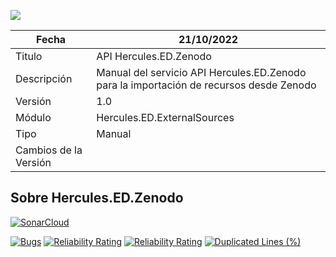 ![](../../Docs/media/CabeceraDocumentosMD.png)

| Fecha         | 21/10/2022                                                  |
| ------------- | ------------------------------------------------------------ |
|Titulo|API Hercules.ED.Zenodo| 
|Descripción|Manual del servicio API Hercules.ED.Zenodo para la importación de recursos desde Zenodo|
|Versión|1.0|
|Módulo|Hercules.ED.ExternalSources|
|Tipo|Manual|
|Cambios de la Versión| |

## Sobre Hercules.ED.Zenodo

[![SonarCloud](https://sonarcloud.io/images/project_badges/sonarcloud-white.svg)](https://sonarcloud.io/summary/new_code?id=Hercules.ED.Zenodo)

[![Bugs](https://sonarcloud.io/api/project_badges/measure?project=Hercules.ED.Zenodo&metric=bugs)](https://sonarcloud.io/summary/new_code?id=Hercules.ED.Zenodo)
[![Reliability Rating](https://sonarcloud.io/api/project_badges/measure?project=Hercules.ED.Zenodo&metric=reliability_rating)](https://sonarcloud.io/summary/new_code?id=Hercules.ED.Zenodo)
[![Reliability Rating](https://sonarcloud.io/api/project_badges/measure?project=Hercules.ED.Zenodo&metric=reliability_rating)](https://sonarcloud.io/summary/new_code?id=Hercules.ED.Zenodo)
[![Duplicated Lines (%)](https://sonarcloud.io/api/project_badges/measure?project=Hercules.ED.Zenodo&metric=duplicated_lines_density)](https://sonarcloud.io/summary/new_code?id=Hercules.ED.Zenodo)

